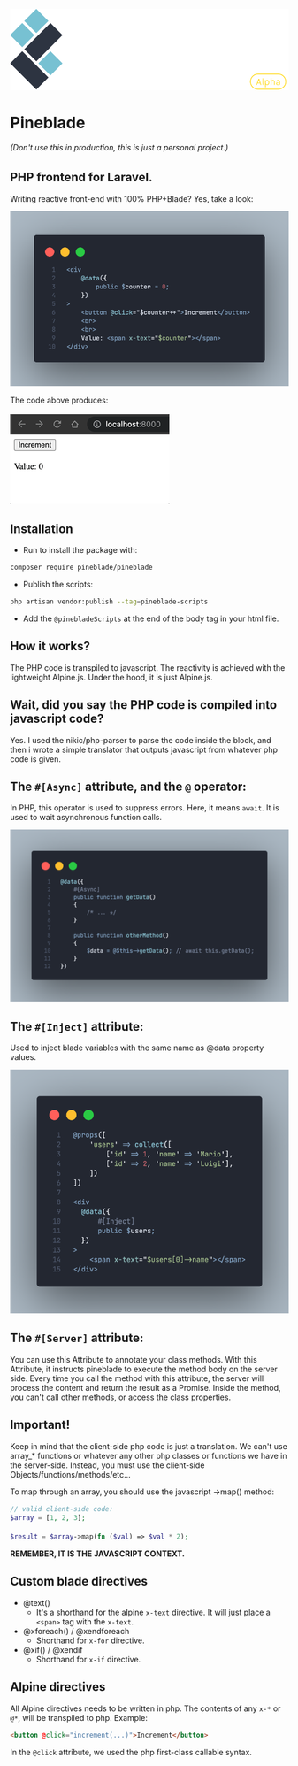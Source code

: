 <p align="center"><img src="docs/img/header-logo.svg" alt=""></p>

# Pineblade

###### (Don't use this in production, this is just a personal project.)

## PHP frontend for Laravel.

Writing reactive front-end with 100% PHP+Blade? Yes, take a look:

![simple-counter.png](docs%2Fimg%2Freadme-snaps%2Fsimple-counter.png)

The code above produces:
<br>
<br>
![counter-example.gif](docs%2Fimg%2Fcounter-example.gif)

## Installation

- Run to install the package with:

```sh
composer require pineblade/pineblade
```

- Publish the scripts:

```sh
php artisan vendor:publish --tag=pineblade-scripts
```

- Add the `@pinebladeScripts` at the end of the body tag in your html file.

## How it works?

The PHP code is transpiled to javascript. The reactivity is achieved with the lightweight Alpine.js.
Under the hood, it is just Alpine.js.

## Wait, did you say the PHP code is compiled into javascript code?

Yes. I used the nikic/php-parser to parse the code inside the block, and then i wrote a simple translator that outputs javascript from whatever php code is given.

## The `#[Async]` attribute, and the `@` operator:

In PHP, this operator is used to suppress errors. Here, it means `await`. It is used to wait asynchronous function calls.

![async-await.png](docs%2Fimg%2Freadme-snaps%2Fasync-await.png)

## The `#[Inject]` attribute:

Used to inject blade variables with the same name as @data property values.

![inject-1.png](docs%2Fimg%2Freadme-snaps%2Finject-1.png)

## The `#[Server]` attribute:

You can use this Attribute to annotate your class methods. With this Attribute, it instructs pineblade to execute the method body on the server side.
Every time you call the method with this attribute, the server will process the content and return the result as a Promise. Inside the method, you can't call other methods, or access the class properties.

## Important!

Keep in mind that the client-side php code is just a translation. We can't use array\_\* functions or whatever any other php classes or functions we have in the server-side. Instead, you must use the client-side Objects/functions/methods/etc...

To map through an array, you should use the javascript ->map() method:

```php
// valid client-side code:
$array = [1, 2, 3];

$result = $array->map(fn ($val) => $val * 2);
```

**REMEMBER, IT IS THE JAVASCRIPT CONTEXT.**

## Custom blade directives

- @text()
  - It's a shorthand for the alpine `x-text` directive. It will just place a `<span>` tag with the `x-text`.
- @xforeach() / @xendforeach
  - Shorthand for `x-for` directive.
- @xif() / @xendif
  - Shorthand for `x-if` directive.

## Alpine directives

All Alpine directives needs to be written in php. The contents of any `x-*` or `@*`, will be transpiled to php. Example:

```html
<button @click="increment(...)">Increment</button>
```

In the `@click` attribute, we used the php first-class callable syntax.
